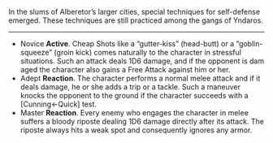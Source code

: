 In the slums of Alberetor’s larger cities, special techniques for self-defense emerged. These techniques are still practiced among the gangs of Yndaros.

---
- Novice **Active**. Cheap Shots like a “gutter-kiss” (head-butt) or a “goblin-squeeze” (groin kick) comes naturally to the character in stressful situations. Such an attack deals 1D6 damage, and if the opponent is dam aged the character also gains a Free Attack against him or her.
- Adept **Reaction**. The character performs a normal melee attack and if it deals damage, he or she adds a trip or a tackle. Such a maneuver knocks the opponent to the ground if the character succeeds with a [Cunning←Quick] test.
- Master **Reaction**. Every enemy who engages the character in melee suffers a bloody riposte dealing 1D6 damage directly after its attack. The riposte always hits a weak spot and consequently ignores any armor.